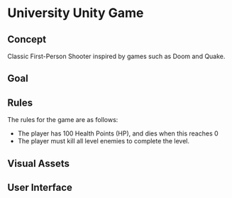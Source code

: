 University Unity Game
=====================

## Concept

Classic First-Person Shooter inspired by games such as Doom and Quake.

## Goal

## Rules

The rules for the game are as follows:
* The player has 100 Health Points (HP), and dies when this reaches 0
* The player must kill all level enemies to complete the level.

## Visual Assets

## User Interface

